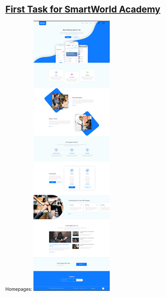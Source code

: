 # [First Task for SmartWorld Academy](https://academy.smartworld.team/)
Homepages:
![alt text](https://github.com/muborizMirzoev/SMW-Task1/blob/master/markdown-image/Homepages.png "Homepages")
